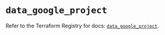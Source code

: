 # `data_google_project`

Refer to the Terraform Registry for docs: [`data_google_project`](https://registry.terraform.io/providers/hashicorp/google-beta/5.27.0/docs/data-sources/google_project).
